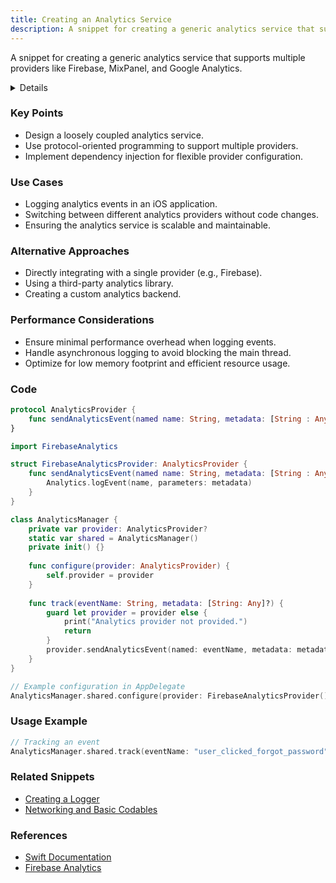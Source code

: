 ```yaml
---
title: Creating an Analytics Service
description: A snippet for creating a generic analytics service that supports multiple providers like Firebase, MixPanel, and Google Analytics.
---
```


A snippet for creating a generic analytics service that supports multiple providers like Firebase, MixPanel, and Google Analytics.

<details>

**URL:** [Full Implementation](https://gist.github.com/aryamansharda/c0b5399de9fde061e9d46b61887be527)

**Source:** [Ace the iOS Interview](/docs/resourcesDocs/books/AceTheiOSInterview.md)

**Author:** `Aryaman Sharda`

**Tags:**  
`Analytics`, `iOS`, `Swift`, `Firebase`, `MixPanel`, `Google Analytics`

**Platforms Supported:** iOS

**Swift Version:** 5.0
</details>

### Key Points
- Design a loosely coupled analytics service.
- Use protocol-oriented programming to support multiple providers.
- Implement dependency injection for flexible provider configuration.

### Use Cases
- Logging analytics events in an iOS application.
- Switching between different analytics providers without code changes.
- Ensuring the analytics service is scalable and maintainable.

### Alternative Approaches
- Directly integrating with a single provider (e.g., Firebase).
- Using a third-party analytics library.
- Creating a custom analytics backend.

### Performance Considerations
- Ensure minimal performance overhead when logging events.
- Handle asynchronous logging to avoid blocking the main thread.
- Optimize for low memory footprint and efficient resource usage.

### Code

```swift title="AnatylicsManager.swift"
protocol AnalyticsProvider {
    func sendAnalyticsEvent(named name: String, metadata: [String : Any]?)
}

import FirebaseAnalytics

struct FirebaseAnalyticsProvider: AnalyticsProvider {
    func sendAnalyticsEvent(named name: String, metadata: [String : Any]?) {
        Analytics.logEvent(name, parameters: metadata)
    }
}

class AnalyticsManager {
    private var provider: AnalyticsProvider?
    static var shared = AnalyticsManager()
    private init() {}
    
    func configure(provider: AnalyticsProvider) {
        self.provider = provider
    }
    
    func track(eventName: String, metadata: [String: Any]?) {
        guard let provider = provider else {
            print("Analytics provider not provided.")
            return
        }
        provider.sendAnalyticsEvent(named: eventName, metadata: metadata)
    }
}
```

```swift title="AppDelegate.swift"
// Example configuration in AppDelegate
AnalyticsManager.shared.configure(provider: FirebaseAnalyticsProvider())
```

### Usage Example

```swift
// Tracking an event
AnalyticsManager.shared.track(eventName: "user_clicked_forgot_password", metadata: ["userID": "exampleUserID"])
```

### Related Snippets
- [Creating a Logger](#)
- [Networking and Basic Codables](#)

### References
- [Swift Documentation](https://swift.org/documentation/)
- [Firebase Analytics](https://firebase.google.com/docs/analytics)

<LinkCard title="Read Full Snippet" href="https://gist.github.com/aryamansharda/c0b5399de9fde061e9d46b61887be527" />
